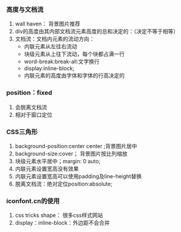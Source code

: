### 高度与文档流

1. wall haven： 背景图片推荐
2. div的高度由其内部文档流元素高度的总和决定的：（决定不等于相等）
3. 文档流：文档内元素的流动方向：
    - 内联元素从左往右流动
    - 块级元素从上往下流动，每个块都占满一行
    - word-break:break-all:文字换行
    - display:inline-block;
    - 内联元素的高度由字体和字体的行高决定的
   
### position：fixed

1. 会脱离文档流
2. 相对于窗口定位

### CSS三角形

1. background-position:center center ;背景图片居中
2. background-size:cover； 背景图片按比列缩放
3. 块级元素水平居中；margin: 0 auto;
4. 内联元素设置宽高没有效果
5. 内联元素设置宽高可以使用padding及line-height替换
6. 脱离文档流：绝对定位position:absolute;

### iconfont.cn的使用

1. css tricks shape： 很多css样式网站
2. display：inline-block：外边距不会合并
